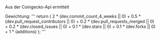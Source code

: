 Aus der Coingecko-Api ermittelt 

Gewichtung:
'''
return (
    2 * (dev.commit_count_4_weeks || 0) +
    0.5 * (dev.pull_request_contributors || 0) +
    0.2 * (dev.pull_requests_merged || 0) +
    0.2 * (dev.closed_issues || 0) +
    0.1 * (dev.stars || 0) +
    0.1 * (dev.forks || 0) +
    1 * (additions)
  );
'''

